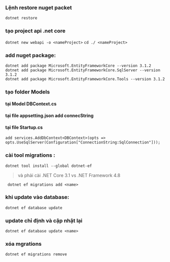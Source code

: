 ### Lệnh restore nuget packet
`dotnet restore`

### tạo project api .net core
`dotnet new webapi -o <nameProject>`
`cd ./ <nameProject>`

### add nuget package:
```
dotnet add package Microsoft.EntityFrameworkCore --version 3.1.2 
dotnet add package Microsoft.EntityFrameworkCore.SqlServer --version 3.1.2 
dotnet add package Microsoft.EntityFrameworkCore.Tools --version 3.1.2
```
### tạo folder Models 
#### tại Model DBContext.cs
#### tại file appsetting.json add connecString 
#### tại file Startup.cs 
`add services.AddDbContext<DBContext>(opts => opts.UseSqlServer(Configuration["ConnectionString:SqlConnection"]));`

### cài tool migrations : 
`dotnet tool install --global dotnet-ef `
> và phải cài .NET Core 3.1 vs .NET Framework 4.8

` dotnet ef migrations add <name>`

### khi update vào database:
`dotnet ef database update`

### update chỉ định và cập nhật lại
`dotnet ef database update <name>`
### xóa mgrations
`dotnet ef migrations remove`
